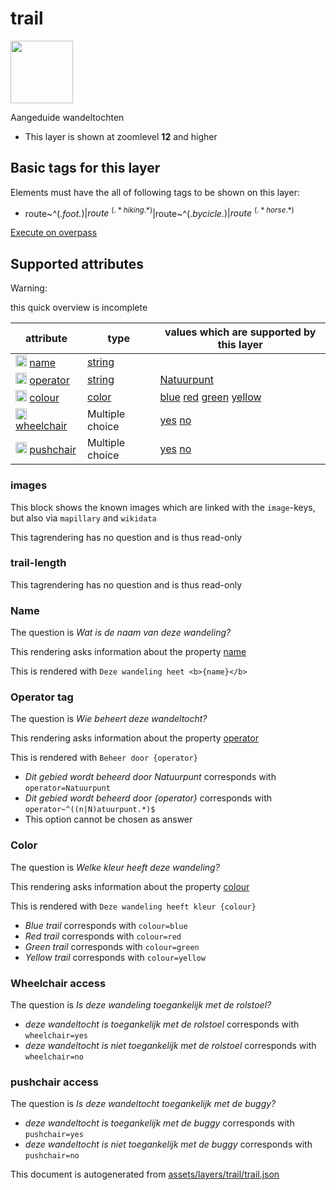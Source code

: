 

 trail 
=======



<img src='https://mapcomplete.osm.be/./assets/layers/trail/trail.svg' height="100px"> 

Aangeduide wandeltochten






  - This layer is shown at zoomlevel **12** and higher




 Basic tags for this layer 
---------------------------



Elements must have the all of following tags to be shown on this layer:



  - route~^(.*foot.*)$|route~^(.*hiking.*)$|route~^(.*bycicle.*)$|route~^(.*horse.*)$


[Execute on overpass](http://overpass-turbo.eu/?Q=%5Bout%3Ajson%5D%5Btimeout%3A90%5D%3B(%20%20%20%20nwr%5B%22route%22~%22%5E(.*foot.*)%24%22%5D(%7B%7Bbbox%7D%7D)%3B%0A%20%20%20%20nwr%5B%22route%22~%22%5E(.*hiking.*)%24%22%5D(%7B%7Bbbox%7D%7D)%3B%0A%20%20%20%20nwr%5B%22route%22~%22%5E(.*bycicle.*)%24%22%5D(%7B%7Bbbox%7D%7D)%3B%0A%20%20%20%20nwr%5B%22route%22~%22%5E(.*horse.*)%24%22%5D(%7B%7Bbbox%7D%7D)%3B%0A)%3Bout%20body%3B%3E%3Bout%20skel%20qt%3B)



 Supported attributes 
----------------------



Warning: 

this quick overview is incomplete



attribute | type | values which are supported by this layer
----------- | ------ | ------------------------------------------
[<img src='https://mapcomplete.osm.be/assets/svg/statistics.svg' height='18px'>](https://taginfo.openstreetmap.org/keys/name#values) [name](https://wiki.openstreetmap.org/wiki/Key:name) | [string](../SpecialInputElements.md#string) | 
[<img src='https://mapcomplete.osm.be/assets/svg/statistics.svg' height='18px'>](https://taginfo.openstreetmap.org/keys/operator#values) [operator](https://wiki.openstreetmap.org/wiki/Key:operator) | [string](../SpecialInputElements.md#string) | [Natuurpunt](https://wiki.openstreetmap.org/wiki/Tag:operator%3DNatuurpunt)
[<img src='https://mapcomplete.osm.be/assets/svg/statistics.svg' height='18px'>](https://taginfo.openstreetmap.org/keys/colour#values) [colour](https://wiki.openstreetmap.org/wiki/Key:colour) | [color](../SpecialInputElements.md#color) | [blue](https://wiki.openstreetmap.org/wiki/Tag:colour%3Dblue) [red](https://wiki.openstreetmap.org/wiki/Tag:colour%3Dred) [green](https://wiki.openstreetmap.org/wiki/Tag:colour%3Dgreen) [yellow](https://wiki.openstreetmap.org/wiki/Tag:colour%3Dyellow)
[<img src='https://mapcomplete.osm.be/assets/svg/statistics.svg' height='18px'>](https://taginfo.openstreetmap.org/keys/wheelchair#values) [wheelchair](https://wiki.openstreetmap.org/wiki/Key:wheelchair) | Multiple choice | [yes](https://wiki.openstreetmap.org/wiki/Tag:wheelchair%3Dyes) [no](https://wiki.openstreetmap.org/wiki/Tag:wheelchair%3Dno)
[<img src='https://mapcomplete.osm.be/assets/svg/statistics.svg' height='18px'>](https://taginfo.openstreetmap.org/keys/pushchair#values) [pushchair](https://wiki.openstreetmap.org/wiki/Key:pushchair) | Multiple choice | [yes](https://wiki.openstreetmap.org/wiki/Tag:pushchair%3Dyes) [no](https://wiki.openstreetmap.org/wiki/Tag:pushchair%3Dno)




### images 



This block shows the known images which are linked with the `image`-keys, but also via `mapillary` and `wikidata`

This tagrendering has no question and is thus read-only





### trail-length 



This tagrendering has no question and is thus read-only





### Name 



The question is  *Wat is de naam van deze wandeling?*

This rendering asks information about the property  [name](https://wiki.openstreetmap.org/wiki/Key:name) 

This is rendered with  `Deze wandeling heet <b>{name}</b>`





### Operator tag 



The question is  *Wie beheert deze wandeltocht?*

This rendering asks information about the property  [operator](https://wiki.openstreetmap.org/wiki/Key:operator) 

This is rendered with  `Beheer door {operator}`





  - *Dit gebied wordt beheerd door Natuurpunt*  corresponds with  `operator=Natuurpunt`
  - *Dit gebied wordt beheerd door {operator}*  corresponds with  `operator~^((n|N)atuurpunt.*)$`
  - This option cannot be chosen as answer




### Color 



The question is  *Welke kleur heeft deze wandeling?*

This rendering asks information about the property  [colour](https://wiki.openstreetmap.org/wiki/Key:colour) 

This is rendered with  `Deze wandeling heeft kleur {colour}`





  - *Blue trail*  corresponds with  `colour=blue`
  - *Red trail*  corresponds with  `colour=red`
  - *Green trail*  corresponds with  `colour=green`
  - *Yellow trail*  corresponds with  `colour=yellow`




### Wheelchair access 



The question is  *Is deze wandeling toegankelijk met de rolstoel?*





  - *deze wandeltocht is toegankelijk met de rolstoel*  corresponds with  `wheelchair=yes`
  - *deze wandeltocht is niet toegankelijk met de rolstoel*  corresponds with  `wheelchair=no`




### pushchair access 



The question is  *Is deze wandeltocht toegankelijk met de buggy?*





  - *deze wandeltocht is toegankelijk met de buggy*  corresponds with  `pushchair=yes`
  - *deze wandeltocht is niet toegankelijk met de buggy*  corresponds with  `pushchair=no`
 

This document is autogenerated from [assets/layers/trail/trail.json](https://github.com/pietervdvn/MapComplete/blob/develop/assets/layers/trail/trail.json)
